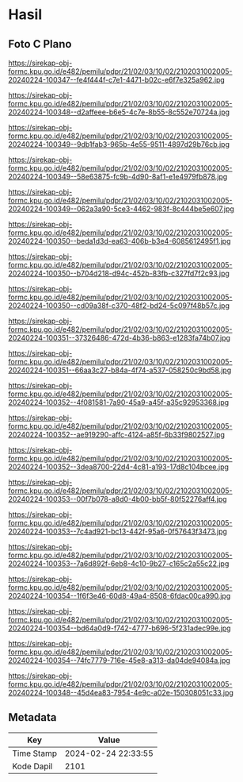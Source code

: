 # Hasil

## Foto C Plano

https://sirekap-obj-formc.kpu.go.id/e482/pemilu/pdpr/21/02/03/10/02/2102031002005-20240224-100347--fe4f444f-c7e1-4471-b02c-e6f7e325a962.jpg

https://sirekap-obj-formc.kpu.go.id/e482/pemilu/pdpr/21/02/03/10/02/2102031002005-20240224-100348--d2affeee-b6e5-4c7e-8b55-8c552e70724a.jpg

https://sirekap-obj-formc.kpu.go.id/e482/pemilu/pdpr/21/02/03/10/02/2102031002005-20240224-100349--9db1fab3-965b-4e55-9511-4897d29b76cb.jpg

https://sirekap-obj-formc.kpu.go.id/e482/pemilu/pdpr/21/02/03/10/02/2102031002005-20240224-100349--58e63875-fc9b-4d90-8af1-e1e4979fb878.jpg

https://sirekap-obj-formc.kpu.go.id/e482/pemilu/pdpr/21/02/03/10/02/2102031002005-20240224-100349--062a3a90-5ce3-4462-983f-8c444be5e607.jpg

https://sirekap-obj-formc.kpu.go.id/e482/pemilu/pdpr/21/02/03/10/02/2102031002005-20240224-100350--beda1d3d-ea63-406b-b3e4-6085612495f1.jpg

https://sirekap-obj-formc.kpu.go.id/e482/pemilu/pdpr/21/02/03/10/02/2102031002005-20240224-100350--b704d218-d94c-452b-83fb-c327fd7f2c93.jpg

https://sirekap-obj-formc.kpu.go.id/e482/pemilu/pdpr/21/02/03/10/02/2102031002005-20240224-100350--cd09a38f-c370-48f2-bd24-5c097f48b57c.jpg

https://sirekap-obj-formc.kpu.go.id/e482/pemilu/pdpr/21/02/03/10/02/2102031002005-20240224-100351--37326486-472d-4b36-b863-e1283fa74b07.jpg

https://sirekap-obj-formc.kpu.go.id/e482/pemilu/pdpr/21/02/03/10/02/2102031002005-20240224-100351--66aa3c27-b84a-4f74-a537-058250c9bd58.jpg

https://sirekap-obj-formc.kpu.go.id/e482/pemilu/pdpr/21/02/03/10/02/2102031002005-20240224-100352--4f081581-7a90-45a9-a45f-a35c92953368.jpg

https://sirekap-obj-formc.kpu.go.id/e482/pemilu/pdpr/21/02/03/10/02/2102031002005-20240224-100352--ae919290-affc-4124-a85f-6b33f9802527.jpg

https://sirekap-obj-formc.kpu.go.id/e482/pemilu/pdpr/21/02/03/10/02/2102031002005-20240224-100352--3dea8700-22d4-4c81-a193-17d8c104bcee.jpg

https://sirekap-obj-formc.kpu.go.id/e482/pemilu/pdpr/21/02/03/10/02/2102031002005-20240224-100353--00f7b078-a8d0-4b00-bb5f-80f52276aff4.jpg

https://sirekap-obj-formc.kpu.go.id/e482/pemilu/pdpr/21/02/03/10/02/2102031002005-20240224-100353--7c4ad921-bc13-442f-95a6-0f57643f3473.jpg

https://sirekap-obj-formc.kpu.go.id/e482/pemilu/pdpr/21/02/03/10/02/2102031002005-20240224-100353--7a6d892f-6eb8-4c10-9b27-c165c2a55c22.jpg

https://sirekap-obj-formc.kpu.go.id/e482/pemilu/pdpr/21/02/03/10/02/2102031002005-20240224-100354--1f6f3e46-60d8-49a4-8508-6fdac00ca990.jpg

https://sirekap-obj-formc.kpu.go.id/e482/pemilu/pdpr/21/02/03/10/02/2102031002005-20240224-100354--bd64a0d9-f742-4777-b696-5f231adec99e.jpg

https://sirekap-obj-formc.kpu.go.id/e482/pemilu/pdpr/21/02/03/10/02/2102031002005-20240224-100354--74fc7779-716e-45e8-a313-da04de94084a.jpg

https://sirekap-obj-formc.kpu.go.id/e482/pemilu/pdpr/21/02/03/10/02/2102031002005-20240224-100348--45d4ea83-7954-4e9c-a02e-150308051c33.jpg


## Metadata

| Key        | Value               |
| ---------- | ------------------- |
| Time Stamp | 2024-02-24 22:33:55 |
| Kode Dapil | 2101                |



